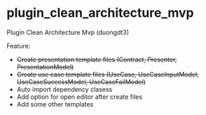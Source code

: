 # plugin_clean_architecture_mvp
Plugin Clean Architecture Mvp (duongdt3)

Feature:
+ ~~Create presentation template files (Contract, Presenter, PresentationModel)~~
+ ~~Create use case template files (UseCase, UseCaseInputModel, UseCaseSuccessModel, UseCaseFailModel)~~
+ Auto import dependency clasess
+ Add option for open editor after create files
+ Add some other templates
